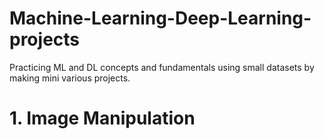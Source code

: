 # Machine-Learning-Deep-Learning-projects
Practicing ML and DL concepts and fundamentals using small datasets by making mini various projects.

# 1. Image Manipulation

